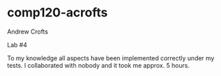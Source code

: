 # comp120-acrofts

Andrew Crofts

Lab #4


To my knowledge all aspects have been implemented correctly under my tests. I collaborated with nobody and it took me approx. 5 hours.

